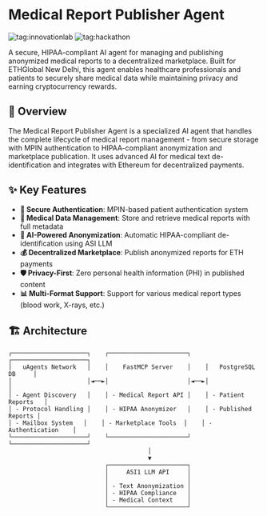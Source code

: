 # Medical Report Publisher Agent
![tag:innovationlab](https://img.shields.io/badge/innovationlab-3D8BD3)
![tag:hackathon](https://img.shields.io/badge/hackathon-5F43F1)

A secure, HIPAA-compliant AI agent for managing and publishing anonymized medical reports to a decentralized marketplace. Built for ETHGlobal New Delhi, this agent enables healthcare professionals and patients to securely share medical data while maintaining privacy and earning cryptocurrency rewards.

## 🏥 Overview

The Medical Report Publisher Agent is a specialized AI agent that handles the complete lifecycle of medical report management - from secure storage with MPIN authentication to HIPAA-compliant anonymization and marketplace publication. It uses advanced AI for medical text de-identification and integrates with Ethereum for decentralized payments.

## ✨ Key Features

- **🔐 Secure Authentication**: MPIN-based patient authentication system
- **🏥 Medical Data Management**: Store and retrieve medical reports with full metadata
- **🤖 AI-Powered Anonymization**: Automatic HIPAA-compliant de-identification using ASI LLM
- **💰 Decentralized Marketplace**: Publish anonymized reports for ETH payments
- **🛡️ Privacy-First**: Zero personal health information (PHI) in published content
- **📊 Multi-Format Support**: Support for various medical report types (blood work, X-rays, etc.)

## 🏗️ Architecture

```
┌─────────────────────┐    ┌──────────────────────┐    ┌─────────────────────┐
│   uAgents Network   │    │    FastMCP Server    │    │   PostgreSQL DB     │
│                     │◄──►│                      │◄──►│                     │
│ - Agent Discovery   │    │ - Medical Report API │    │ - Patient Reports   │
│ - Protocol Handling │    │ - HIPAA Anonymizer   │    │ - Published Reports │
│ - Mailbox System   │    │ - Marketplace Tools  │    │ - Authentication    │
└─────────────────────┘    └──────────────────────┘    └─────────────────────┘
                                       │
                                       ▼
                           ┌──────────────────────┐
                           │     ASI1 LLM API     │
                           │                      │
                           │ - Text Anonymization │
                           │ - HIPAA Compliance   │
                           │ - Medical Context    │
                           └──────────────────────┘
```

